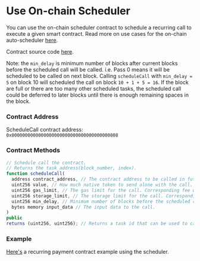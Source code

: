 # Use On-chain Scheduler

You can use the on-chain scheduler contract to schedule a recurring call to execute a given smart contract. Read more on use cases for the on-chain auto-scheduler [here](https://wiki.acala.network/learn/basics/acala-evm/acala-evm-composable-defi-stack/on-chain-scheduler). 

Contract source code [here](https://wiki.acala.network/learn/basics/acala-evm/acala-evm-composable-defi-stack/on-chain-scheduler).

Note: the `min_delay` is minimum number of blocks after current blocks before the scheduled call will be called. i.e. Pass 0 means it will be scheduled to be called on next block. Calling `scheduleCall` with `min_delay = 5` on block 10 will scheduled the call on block `10 + 1 + 5 = 16`. If the block are full or there are too many other scheduled tasks, the scheduled call could be deferred to later blocks until there is enough remaining spaces in the block.

### Contract Address

ScheduleCall contract address: `0x0000000000000000000000000000000000000808`

### Contract Methods

```javascript
// Schedule call the contract.
// Returns the task_address(block_number, index).
function scheduleCall(
  address contract_address, // The contract address to be called in future.
  uint256 value, // How much native token to send alone with the call.
  uint256 gas_limit, // The gas limit for the call. Corresponding fee will be reserved upfront and refunded after call.
  uint256 storage_limit, // The storage limit for the call. Corresponding fee will be reserved upfront and refunded after call.
  uint256 min_delay, // Minimum number of blocks before the scheduled call will be called.
  bytes memory input_data // The input data to the call.
)
public
returns (uint256, uint256); // Returns a task id that can be used to cancel or reschedule call.
```

### Example

[Here's](https://github.com/AcalaNetwork/evm-examples/tree/master/scheduler) a recurring payment contract example using the scheduler. 

